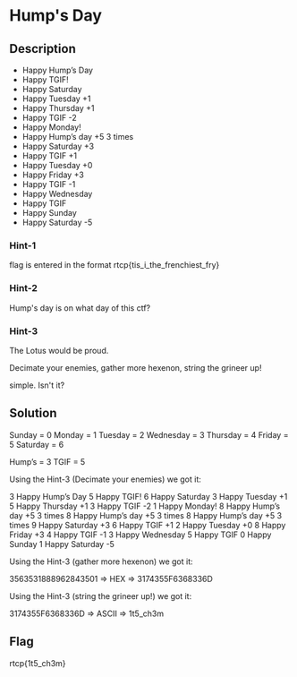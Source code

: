 # Hump's Day

## Description

* Happy Hump’s Day
* Happy TGIF!
* Happy Saturday
* Happy Tuesday +1
* Happy Thursday +1
* Happy TGIF -2
* Happy Monday!
* Happy Hump’s day +5 3 times
* Happy Saturday +3
* Happy TGIF +1
* Happy Tuesday +0
* Happy Friday +3
* Happy TGIF -1
* Happy Wednesday
* Happy TGIF
* Happy Sunday
* Happy Saturday -5

### Hint-1

flag is entered in the format 
rtcp{tis_i_the_frenchiest_fry}

### Hint-2

Hump's day is on what day of this ctf?

### Hint-3

The Lotus would be proud.

Decimate your enemies, gather more hexenon, string the grineer up!

simple. Isn't it?

## Solution

Sunday = 0
Monday = 1
Tuesday = 2
Wednesday = 3
Thursday = 4
Friday = 5
Saturday = 6

Hump’s = 3
TGIF = 5

Using the Hint-3 (Decimate your enemies) we got it:

3 Happy Hump’s Day
5 Happy TGIF!
6 Happy Saturday
3 Happy Tuesday +1
5 Happy Thursday +1
3 Happy TGIF -2
1 Happy Monday!
8 Happy Hump’s day +5 3 times
8 Happy Hump’s day +5 3 times
8 Happy Hump’s day +5 3 times
9 Happy Saturday +3
6 Happy TGIF +1
2 Happy Tuesday +0
8 Happy Friday +3
4 Happy TGIF -1
3 Happy Wednesday
5 Happy TGIF
0 Happy Sunday
1 Happy Saturday -5

Using the Hint-3 (gather more hexenon) we got it:

3563531888962843501 => HEX => 3174355F6368336D

Using the Hint-3 (string the grineer up!) we got it:

3174355F6368336D => ASCII => 1t5_ch3m

## Flag

rtcp{1t5_ch3m}